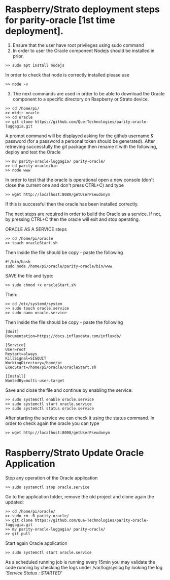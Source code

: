# Raspberry/Strato deployment steps for parity-oracle [1st time deployment].

1. Ensure that the user have root privileges using sudo command
2. In order to user the Oracle component Nodejs should be installed in prior.

````
>> sudo apt install nodejs
````
In order to check that node is correctly installed please use
````
>> node -v
````

3. The next commands are used in order to be able to download the Oracle component to a specific directory on Raspberry 
or Strato device. 
````
>> cd /home/pi/
>> mkdir oracle
>> cd oracle
>> git clone https://github.com/Que-Technologies/parity-oracle-luggagia.git
````
A prompt command will be displayed asking for the github username & password (for a password a personal token should be 
generated). After retrieving successfully the git package then rename it with the following, deploy and test the Oracle
````
>> mv parity-oracle-luggagia/ parity-oracle/ 
>> cd parity-oracle/bin
>> node www
````
In order to test that the oracle is operational open a new console (don't close the current one and don't press CTRL+C)
and type
````
>> wget http://localhost:8080/getUserPseudonym
````
If this is successful then the oracle has been installed correctly.

The next steps are required in order to build the Oracle as a service. If not, by pressing CTRL+C then the oracle will exit
and stop operating.

ORACLE AS A SERVICE steps

````
>> cd /home/pi/oracle
>> touch oracleStart.sh
````
Then inside the file should be copy - paste the following
````
#!/bin/bash
sudo node /home/pi/oracle/parity-oracle/bin/www
````

SAVE the file and type:
````
>> sudo chmod +x oracleStart.sh
````
Then:
````
>> cd /etc/systemd/system
>> sudo touch oracle.service
>> sudo nano oracle.service
````
Then inside the file should be copy - paste the following
````
[Unit]
Documentation=https://docs.influxdata.com/influxdb/

[Service]
User=root
Restart=always
KillSignal=SIGQUIT
WorkingDirectory=/home/pi
ExecStart=/home/pi/oracle/oracleStart.sh

[Install]
WantedBy=multi-user.target
````
Save and close the file and continue by enabling the service:
````
>> sudo systemctl enable oracle.service
>> sudo systemctl start oracle.service
>> sudo systemctl status oracle.service
````
After starting the service we can check it using the status command. In order to check again the oracle you can type
````
>> wget http://localhost:8000/getUserPseudonym
````


# Raspberry/Strato Update Oracle Application
Stop any operation of the Oracle application
````
>> sudo systemctl stop oracle.service
````
Go to the application folder, remove the old project and clone again the updated:
````
>> cd /home/pi/oracle/
>> sudo rm -R parity-oracle/
>> git clone https://github.com/Que-Technologies/parity-oracle-luggagia.git
>> mv parity-oracle-luggagia/ parity-oracle/
>> git pull
````
Start again Oracle application
````
>> sudo systemctl start oracle.service
````

As a scheduled running job is running every 15min you may validate the code running by checking the logs under 
/var/log/syslog by looking the log *'Service Status : STARTED'*